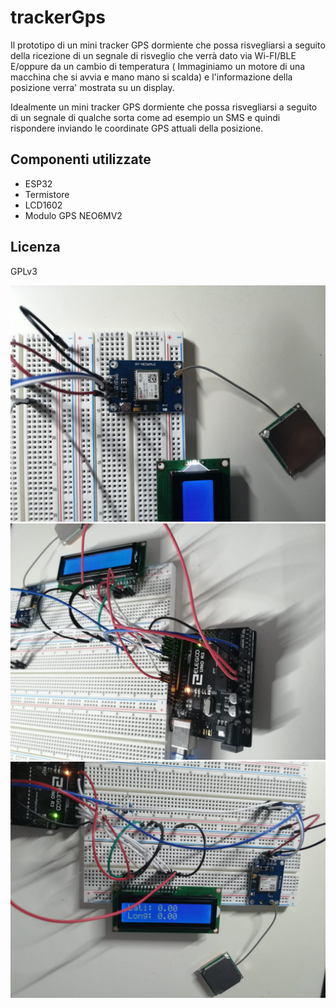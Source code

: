 # trackerGps


Il prototipo di un mini tracker GPS dormiente che possa risvegliarsi a seguito della ricezione di un segnale di risveglio che verrà dato via Wi-FI/BLE E/oppure da un cambio di temperatura ( Immaginiamo un motore di una macchina che si avvia e mano mano si scalda) e l'informazione della posizione verra' mostrata su un display.

Idealmente un mini tracker GPS dormiente che possa risvegliarsi a seguito di un segnale  di qualche sorta come ad esempio un SMS e quindi rispondere inviando le coordinate GPS attuali della posizione. 


## Componenti utilizzate

- ESP32
- Termistore
- LCD1602
- Modulo GPS NEO6MV2

## Licenza
GPLv3

![Foto Progettino](Foto1.jpg) 
![Foto Progettino](Foto2.jpg) 
![Foto Progettino](Foto3.jpg) 
